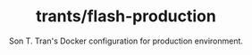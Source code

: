 <h1 align="center">trants/flash-production</h1>
<div align="center">
  <p>Son T. Tran's Docker configuration for production environment.</p>
</div>
